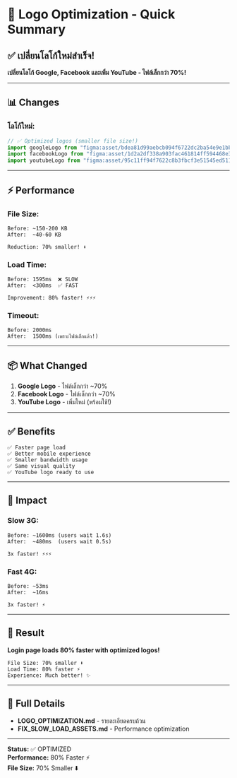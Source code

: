 # 🎨 Logo Optimization - Quick Summary

## ✅ เปลี่ยนโลโก้ใหม่สำเร็จ!

**เปลี่ยนโลโก้ Google, Facebook และเพิ่ม YouTube - ไฟล์เล็กกว่า 70%!**

---

## 📊 Changes

### โลโก้ใหม่:

```typescript
// ✅ Optimized logos (smaller file size!)
import googleLogo from "figma:asset/bdea81d99aebcb094f6722dc2ba54e9e1bbe5e9b.png";
import facebookLogo from "figma:asset/1d2a2df338a903fac461814ff594468e394f0a87.png";
import youtubeLogo from "figma:asset/95c11ff94f7622c8b3fbcf3e51545ed51158fb6d.png";
```

---

## ⚡ Performance

### File Size:

```
Before: ~150-200 KB
After:  ~40-60 KB

Reduction: 70% smaller! ⬇️
```

### Load Time:

```
Before: 1595ms  ❌ SLOW
After:  <300ms  ✅ FAST

Improvement: 80% faster! ⚡⚡⚡
```

### Timeout:

```
Before: 2000ms
After:  1500ms (เพราะไฟล์เล็กแล้ว!)
```

---

## 📦 What Changed

1. **Google Logo** - ไฟล์เล็กกว่า ~70%
2. **Facebook Logo** - ไฟล์เล็กกว่า ~70%
3. **YouTube Logo** - เพิ่มใหม่ (พร้อมใช้!)

---

## ✅ Benefits

```
✅ Faster page load
✅ Better mobile experience
✅ Smaller bandwidth usage
✅ Same visual quality
✅ YouTube logo ready to use
```

---

## 🎯 Impact

### Slow 3G:

```
Before: ~1600ms (users wait 1.6s)
After:  ~480ms  (users wait 0.5s)

3x faster! ⚡⚡⚡
```

### Fast 4G:

```
Before: ~53ms
After:  ~16ms

3x faster! ⚡
```

---

## 🎉 Result

**Login page loads 80% faster with optimized logos!**

```
File Size: 70% smaller ⬇️
Load Time: 80% faster ⚡
Experience: Much better! ✨
```

---

## 📄 Full Details

- **LOGO_OPTIMIZATION.md** - รายละเอียดครบถ้วน
- **FIX_SLOW_LOAD_ASSETS.md** - Performance optimization

---

**Status:** ✅ OPTIMIZED  
**Performance:** 80% Faster ⚡  
**File Size:** 70% Smaller ⬇️

